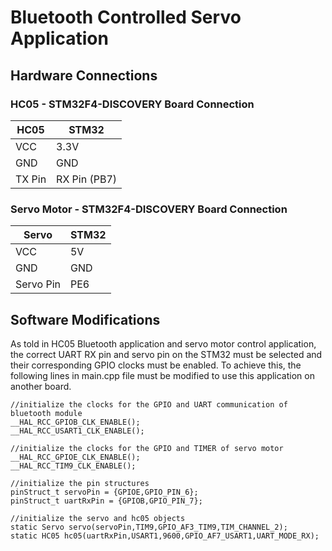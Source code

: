 # Bluetooth Controlled Servo Application

## Hardware Connections

### HC05 - STM32F4-DISCOVERY Board Connection

| HC05 | STM32 |
|----------|----------|
| VCC	| 3.3V |
| GND	| GND |
| TX Pin	| RX Pin (PB7) |


### Servo Motor - STM32F4-DISCOVERY Board Connection

| Servo | STM32 |
|----------|----------|
| VCC	| 5V |
| GND	| GND |
| Servo Pin	| PE6 |


## Software Modifications

As told in HC05 Bluetooth application and servo motor control application, the correct UART RX pin and servo pin on the STM32 must be selected and their corresponding GPIO clocks must be enabled. To achieve this, the following lines in main.cpp file must be modified to use this application on another board.

    //initialize the clocks for the GPIO and UART communication of bluetooth module
	__HAL_RCC_GPIOB_CLK_ENABLE();
	__HAL_RCC_USART1_CLK_ENABLE();

	//initialize the clocks for the GPIO and TIMER of servo motor
	__HAL_RCC_GPIOE_CLK_ENABLE();
	__HAL_RCC_TIM9_CLK_ENABLE();
	
	//initialize the pin structures
	pinStruct_t servoPin = {GPIOE,GPIO_PIN_6};
	pinStruct_t uartRxPin = {GPIOB,GPIO_PIN_7};

	//initialize the servo and hc05 objects
	static Servo servo(servoPin,TIM9,GPIO_AF3_TIM9,TIM_CHANNEL_2);
	static HC05 hc05(uartRxPin,USART1,9600,GPIO_AF7_USART1,UART_MODE_RX);
